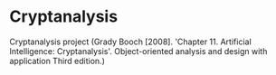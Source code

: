 # Cryptanalysis
Cryptanalysis project (Grady Booch [2008]. 'Chapter 11. Artificial Intelligence: Cryptanalysis'. Object-oriented analysis and design with application Third edition.)
